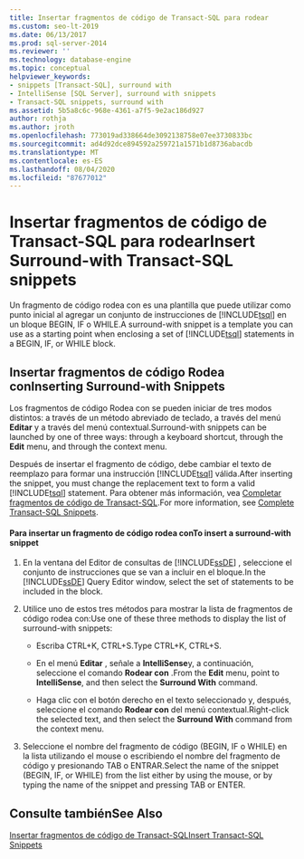 ```yaml
---
title: Insertar fragmentos de código de Transact-SQL para rodear
ms.custom: seo-lt-2019
ms.date: 06/13/2017
ms.prod: sql-server-2014
ms.reviewer: ''
ms.technology: database-engine
ms.topic: conceptual
helpviewer_keywords:
- snippets [Transact-SQL], surround with
- IntelliSense [SQL Server], surround with snippets
- Transact-SQL snippets, surround with
ms.assetid: 5b5a8c6c-968e-4361-a7f5-9e2ac186d927
author: rothja
ms.author: jroth
ms.openlocfilehash: 773019ad338664de3092138758e07ee3730833bc
ms.sourcegitcommit: ad4d92dce894592a259721a1571b1d8736abacdb
ms.translationtype: MT
ms.contentlocale: es-ES
ms.lasthandoff: 08/04/2020
ms.locfileid: "87677012"
---
```

# <a name="insert-surround-with-transact-sql-snippets"></a><span data-ttu-id="25980-102">Insertar fragmentos de código de Transact-SQL para rodear</span><span class="sxs-lookup"><span data-stu-id="25980-102">Insert Surround-with Transact-SQL snippets</span></span>
  <span data-ttu-id="25980-103">Un fragmento de código rodea con es una plantilla que puede utilizar como punto inicial al agregar un conjunto de instrucciones de [!INCLUDE[tsql](../../includes/tsql-md.md)] en un bloque BEGIN, IF o WHILE.</span><span class="sxs-lookup"><span data-stu-id="25980-103">A surround-with snippet is a template you can use as a starting point when enclosing a set of [!INCLUDE[tsql](../../includes/tsql-md.md)] statements in a BEGIN, IF, or WHILE block.</span></span>  
  
## <a name="inserting-surround-with-snippets"></a><span data-ttu-id="25980-104">Insertar fragmentos de código Rodea con</span><span class="sxs-lookup"><span data-stu-id="25980-104">Inserting Surround-with Snippets</span></span>  
 <span data-ttu-id="25980-105">Los fragmentos de código Rodea con se pueden iniciar de tres modos distintos: a través de un método abreviado de teclado, a través del menú **Editar** y a través del menú contextual.</span><span class="sxs-lookup"><span data-stu-id="25980-105">Surround-with snippets can be launched by one of three ways: through a keyboard shortcut, through the **Edit** menu, and through the context menu.</span></span>  
  
 <span data-ttu-id="25980-106">Después de insertar el fragmento de código, debe cambiar el texto de reemplazo para formar una instrucción [!INCLUDE[tsql](../../includes/tsql-md.md)] válida.</span><span class="sxs-lookup"><span data-stu-id="25980-106">After inserting the snippet, you must change the replacement text to form a valid [!INCLUDE[tsql](../../includes/tsql-md.md)] statement.</span></span> <span data-ttu-id="25980-107">Para obtener más información, vea [Completar fragmentos de código de Transact-SQL](complete-transact-sql-snippets.md).</span><span class="sxs-lookup"><span data-stu-id="25980-107">For more information, see [Complete Transact-SQL Snippets](complete-transact-sql-snippets.md).</span></span>  
  
#### <a name="to-insert-a-surround-with-snippet"></a><span data-ttu-id="25980-108">Para insertar un fragmento de código rodea con</span><span class="sxs-lookup"><span data-stu-id="25980-108">To insert a surround-with snippet</span></span>  
  
1.  <span data-ttu-id="25980-109">En la ventana del Editor de consultas de [!INCLUDE[ssDE](../../includes/ssde-md.md)] , seleccione el conjunto de instrucciones que se van a incluir en el bloque.</span><span class="sxs-lookup"><span data-stu-id="25980-109">In the [!INCLUDE[ssDE](../../includes/ssde-md.md)] Query Editor window, select the set of statements to be included in the block.</span></span>  
  
2.  <span data-ttu-id="25980-110">Utilice uno de estos tres métodos para mostrar la lista de fragmentos de código rodea con:</span><span class="sxs-lookup"><span data-stu-id="25980-110">Use one of these three methods to display the list of surround-with snippets:</span></span>  
  
    -   <span data-ttu-id="25980-111">Escriba CTRL+K, CTRL+S.</span><span class="sxs-lookup"><span data-stu-id="25980-111">Type CTRL+K, CTRL+S.</span></span>  
  
    -   <span data-ttu-id="25980-112">En el menú **Editar** , señale a **IntelliSense**y, a continuación, seleccione el comando **Rodear con** .</span><span class="sxs-lookup"><span data-stu-id="25980-112">From the **Edit** menu, point to **IntelliSense**, and then select the **Surround With** command.</span></span>  
  
    -   <span data-ttu-id="25980-113">Haga clic con el botón derecho en el texto seleccionado y, después, seleccione el comando **Rodear con** del menú contextual.</span><span class="sxs-lookup"><span data-stu-id="25980-113">Right-click the selected text, and then select the **Surround With** command from the context menu.</span></span>  
  
3.  <span data-ttu-id="25980-114">Seleccione el nombre del fragmento de código (BEGIN, IF o WHILE) en la lista utilizando el mouse o escribiendo el nombre del fragmento de código y presionando TAB o ENTRAR.</span><span class="sxs-lookup"><span data-stu-id="25980-114">Select the name of the snippet (BEGIN, IF, or WHILE) from the list either by using the mouse, or by typing the name of the snippet and pressing TAB or ENTER.</span></span>  
  
## <a name="see-also"></a><span data-ttu-id="25980-115">Consulte también</span><span class="sxs-lookup"><span data-stu-id="25980-115">See Also</span></span>  
 [<span data-ttu-id="25980-116">Insertar fragmentos de código de Transact-SQL</span><span class="sxs-lookup"><span data-stu-id="25980-116">Insert Transact-SQL Snippets</span></span>](insert-transact-sql-snippets.md)  
  
  
